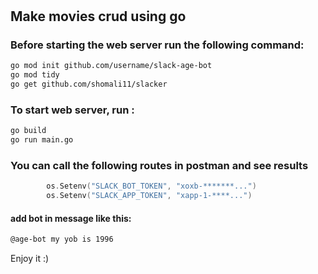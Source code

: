 #
#
#
##  Make movies crud using go

### Before starting the web server run the following command:
```sh
go mod init github.com/username/slack-age-bot
go mod tidy
go get github.com/shomali11/slacker
```

### To start web server, run :
```sh
go build
go run main.go 
```

### You can call the following routes in postman and see results 

```go
	    os.Setenv("SLACK_BOT_TOKEN", "xoxb-*******...")
	    os.Setenv("SLACK_APP_TOKEN", "xapp-1-****...")

```
#### add bot in message like this:
```sh
@age-bot my yob is 1996
```
Enjoy it :)
